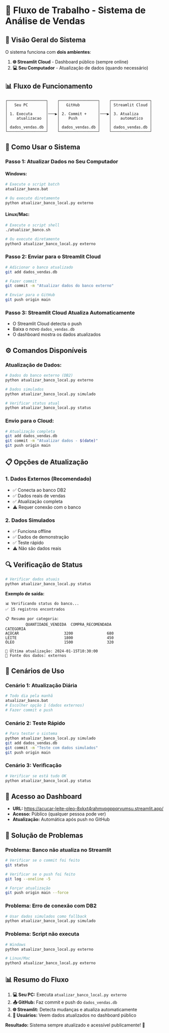 # 🔄 Fluxo de Trabalho - Sistema de Análise de Vendas

## 🎯 **Visão Geral do Sistema**

O sistema funciona com **dois ambientes**:

1. **🌐 Streamlit Cloud** - Dashboard público (sempre online)
2. **💻 Seu Computador** - Atualização de dados (quando necessário)

## 📊 **Fluxo de Funcionamento**

```
┌─────────────────┐    ┌─────────────────┐    ┌─────────────────┐
│   Seu PC        │    │   GitHub        │    │ Streamlit Cloud │
│                 │    │                 │    │                 │
│ 1. Executa      │───▶│ 2. Commit +     │───▶│ 3. Atualiza     │
│    atualizacao  │    │    Push         │    │    automatico   │
│                 │    │                 │    │                 │
│ dados_vendas.db │    │ dados_vendas.db │    │ dados_vendas.db │
└─────────────────┘    └─────────────────┘    └─────────────────┘
```

## 🚀 **Como Usar o Sistema**

### **Passo 1: Atualizar Dados no Seu Computador**

#### **Windows:**
```bash
# Execute o script batch
atualizar_banco.bat

# Ou execute diretamente
python atualizar_banco_local.py externo
```

#### **Linux/Mac:**
```bash
# Execute o script shell
./atualizar_banco.sh

# Ou execute diretamente
python3 atualizar_banco_local.py externo
```

### **Passo 2: Enviar para o Streamlit Cloud**

```bash
# Adicionar o banco atualizado
git add dados_vendas.db

# Fazer commit
git commit -m "Atualizar dados do banco externo"

# Enviar para o GitHub
git push origin main
```

### **Passo 3: Streamlit Cloud Atualiza Automaticamente**

- O Streamlit Cloud detecta o push
- Baixa o novo `dados_vendas.db`
- O dashboard mostra os dados atualizados

## ⚙️ **Comandos Disponíveis**

### **Atualização de Dados:**

```bash
# Dados do banco externo (DB2)
python atualizar_banco_local.py externo

# Dados simulados
python atualizar_banco_local.py simulado

# Verificar status atual
python atualizar_banco_local.py status
```

### **Envio para o Cloud:**

```bash
# Atualização completa
git add dados_vendas.db
git commit -m "Atualizar dados - $(date)"
git push origin main
```

## 📋 **Opções de Atualização**

### **1. Dados Externos (Recomendado)**
- ✅ Conecta ao banco DB2
- ✅ Dados reais de vendas
- ✅ Atualização completa
- ⚠️ Requer conexão com o banco

### **2. Dados Simulados**
- ✅ Funciona offline
- ✅ Dados de demonstração
- ✅ Teste rápido
- ⚠️ Não são dados reais

## 🔍 **Verificação de Status**

```bash
# Verificar dados atuais
python atualizar_banco_local.py status
```

**Exemplo de saída:**
```
📊 Verificando status do banco...
✅ 15 registros encontrados

📋 Resumo por categoria:
         QUANTIDADE_VENDIDA  COMPRA_RECOMENDADA
CATEGORIA                                      
AÇÚCAR                    3200               680
LEITE                     1800               450
ÓLEO                      1500               320

📅 Última atualização: 2024-01-15T10:30:00
🔗 Fonte dos dados: externos
```

## 🎯 **Cenários de Uso**

### **Cenário 1: Atualização Diária**
```bash
# Todo dia pela manhã
atualizar_banco.bat
# Escolher opção 1 (dados externos)
# Fazer commit e push
```

### **Cenário 2: Teste Rápido**
```bash
# Para testar o sistema
python atualizar_banco_local.py simulado
git add dados_vendas.db
git commit -m "Teste com dados simulados"
git push origin main
```

### **Cenário 3: Verificação**
```bash
# Verificar se está tudo OK
python atualizar_banco_local.py status
```

## 📱 **Acesso ao Dashboard**

- **URL:** https://acucar-leite-oleo-8xkxt4rahmvpgppqrvumsu.streamlit.app/
- **Acesso:** Público (qualquer pessoa pode ver)
- **Atualização:** Automática após push no GitHub

## 🔧 **Solução de Problemas**

### **Problema: Banco não atualiza no Streamlit**
```bash
# Verificar se o commit foi feito
git status

# Verificar se o push foi feito
git log --oneline -5

# Forçar atualização
git push origin main --force
```

### **Problema: Erro de conexão com DB2**
```bash
# Usar dados simulados como fallback
python atualizar_banco_local.py simulado
```

### **Problema: Script não executa**
```bash
# Windows
python atualizar_banco_local.py externo

# Linux/Mac
python3 atualizar_banco_local.py externo
```

## 📊 **Resumo do Fluxo**

1. **💻 Seu PC:** Executa `atualizar_banco_local.py externo`
2. **📤 GitHub:** Faz commit e push do `dados_vendas.db`
3. **🌐 Streamlit:** Detecta mudanças e atualiza automaticamente
4. **👥 Usuários:** Veem dados atualizados no dashboard público

**Resultado:** Sistema sempre atualizado e acessível publicamente! 🎉

